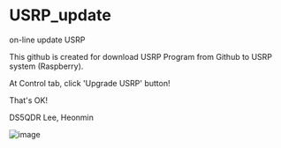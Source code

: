 # USRP_update
on-line update USRP

This github is created for download USRP Program from Github to USRP system (Raspberry).

At Control tab, click 'Upgrade USRP' button!

That's OK!

DS5QDR Lee, Heonmin

![image](https://user-images.githubusercontent.com/64110724/117846280-4075f480-b2bc-11eb-9779-f75359d5cf1e.png)
